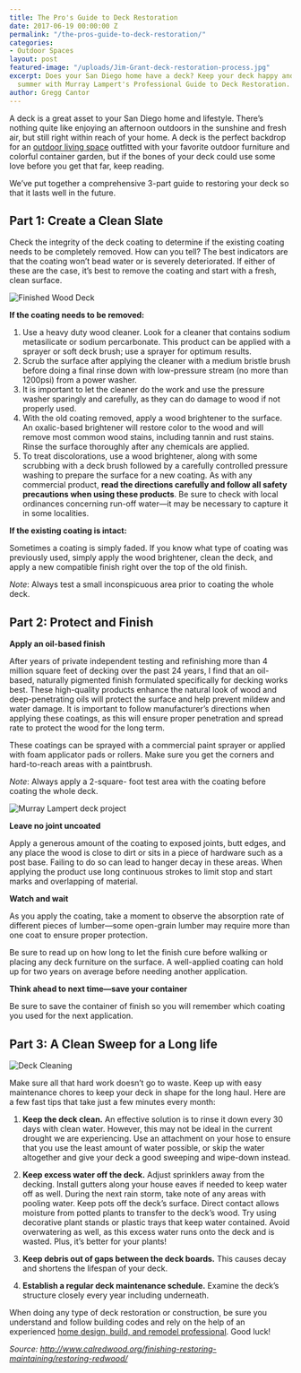 ```yaml
---
title: The Pro's Guide to Deck Restoration
date: 2017-06-19 00:00:00 Z
permalink: "/the-pros-guide-to-deck-restoration/"
categories:
- Outdoor Spaces
layout: post
featured-image: "/uploads/Jim-Grant-deck-restoration-process.jpg"
excerpt: Does your San Diego home have a deck? Keep your deck happy and health this
  summer with Murray Lampert's Professional Guide to Deck Restoration.
author: Gregg Cantor
---
```


A deck is a great asset to your San Diego home and lifestyle. There’s nothing quite like enjoying an afternoon outdoors in the sunshine and fresh air, but still right within reach of your home. A deck is the perfect backdrop for an [outdoor living space](/san-diego-outdoor-living-space-design) outfitted with your favorite outdoor furniture and colorful container garden, but if the bones of your deck could use some love before you get that far, keep reading.

We’ve put together a comprehensive 3-part guide to restoring your deck so that it lasts well in the future.

## Part 1: Create a Clean Slate

Check the integrity of the deck coating to determine if the existing coating needs to be completely removed. How can you tell? The best indicators are that the coating won’t bead water or is severely deteriorated. If either of these are the case, it’s best to remove the coating and start with a fresh, clean surface.

![Finished Wood Deck](/uploads/finished-wood-deck.jpg)

**If the coating needs to be removed:**

1. Use a heavy duty wood cleaner. Look for a cleaner that contains sodium metasilicate or sodium percarbonate. This product can be applied with a sprayer or soft deck brush; use a sprayer for optimum results.
  1. Scrub the surface after applying the cleaner with a medium bristle brush before doing a final rinse down with low-pressure stream (no more than 1200psi) from a power washer.
  2. It is important to let the cleaner do the work and use the pressure washer sparingly and carefully, as they can do damage to wood if not properly used.
2. With the old coating removed, apply a wood brightener to the surface. An oxalic-based brightener will restore color to the wood and will remove most common wood stains, including tannin and rust stains. Rinse the surface thoroughly after any chemicals are applied.
  1. To treat discolorations, use a wood brightener, along with some scrubbing with a deck brush followed by a carefully controlled pressure washing to prepare the surface for a new coating. As with any commercial product, **read the directions carefully and follow all safety precautions when using these products**. Be sure to check with local ordinances concerning run-off water—it may be necessary to capture it in some localities.

**If the existing coating is intact:**

Sometimes a coating is simply faded. If you know what type of coating was previously used, simply apply the wood brightener, clean the deck, and apply a new compatible finish right over the top of the old finish.

_Note_: Always test a small inconspicuous area prior to coating the whole deck.

## Part 2: Protect and Finish

**Apply an oil-based finish**

After years of private independent testing and refinishing more than 4 million square feet of decking over the past 24 years, I find that an oil-based, naturally pigmented finish formulated specifically for decking works best. These high-quality products enhance the natural look of wood and deep-penetrating oils will protect the surface and help prevent mildew and water damage. It is important to follow manufacturer’s directions when applying these coatings, as this will ensure proper penetration and spread rate to protect the wood for the long term.

These coatings can be sprayed with a commercial paint sprayer or applied with foam applicator pads or rollers. Make sure you get the corners and hard-to-reach areas with a paintbrush.

_Note_: Always apply a 2-square- foot test area with the coating before coating the whole deck.

![Murray Lampert deck project](/uploads/2013/09/outdoor.jpg)

**Leave no joint uncoated**

Apply a generous amount of the coating to exposed joints, butt edges, and any place the wood is close to dirt or sits in a piece of hardware such as a post base. Failing to do so can lead to hanger decay in these areas. When applying the product use long continuous strokes to limit stop and start marks and overlapping of material.

**Watch and wait**

As you apply the coating, take a moment to observe the absorption rate of different pieces of lumber—some open-grain lumber may require more than one coat to ensure proper protection.

Be sure to read up on how long to let the finish cure before walking or placing any deck furniture on the surface. A well-applied coating can hold up for two years on average before needing another application.

**Think ahead to next time—save your container**

Be sure to save the container of finish so you will remember which coating you used for the next application.

## Part 3: A Clean Sweep for a Long life

![Deck Cleaning](/uploads/Jim-Grant-deck-cleaning.jpg)

Make sure all that hard work doesn’t go to waste. Keep up with easy maintenance chores to keep your deck in shape for the long haul. Here are a few fast tips that take just a few minutes every month:

1. **Keep the deck clean.** An effective solution is to rinse it down every 30 days with clean water. However, this may not be ideal in the current drought we are experiencing. Use an attachment on your hose to ensure that you use the least amount of water possible, or skip the water altogether and give your deck a good sweeping and wipe-down instead.

2. **Keep excess water off the deck.** Adjust sprinklers away from the decking. Install gutters along your house eaves if needed to keep water off as well. During the next rain storm, take note of any areas with pooling water.
Keep pots off the deck’s surface. Direct contact allows moisture from potted plants to transfer to the deck’s wood. Try using decorative plant stands or plastic trays that keep water contained. Avoid overwatering as well, as this excess water runs onto the deck and is wasted. Plus, it’s better for your plants!

3. **Keep debris out of gaps between the deck boards.** This causes decay and shortens the lifespan of your deck.

4. **Establish a regular deck maintenance schedule.** Examine the deck’s structure closely every year including underneath.

When doing any type of deck restoration or construction, be sure you understand and follow building codes and rely on the help of an experienced [home design, build, and remodel professional](/). Good luck!

_Source: http://www.calredwood.org/finishing-restoring-maintaining/restoring-redwood/_
